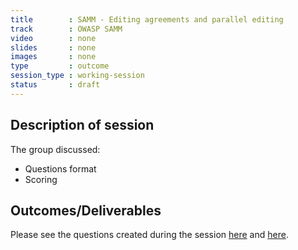 ```yaml
---
title        : SAMM - Editing agreements and parallel editing 
track        : OWASP SAMM
video        : none
slides       : none
images       : none
type         : outcome
session_type : working-session         
status       : draft  
---
```


## Description of session

The group discussed:

 - Questions format
 - Scoring

## Outcomes/Deliverables 

Please see the questions created during the session [here](https://1drv.ms/w/s!Ag3u_YTLhehYhbAMdHsC9cf73M58LA) and [here](https://docs.google.com/spreadsheets/d/1Bcx7cUyFPGm796opIBh4YuPtlNPISBBwhmCq38uj8P0/edit?usp=sharing).

